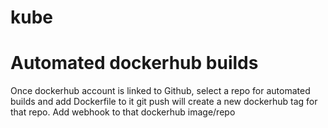 # kube

# Automated dockerhub builds
Once dockerhub account is linked to Github, select a repo for automated builds and add Dockerfile to it
git push will create a new dockerhub tag for that repo.
Add webhook to that dockerhub image/repo